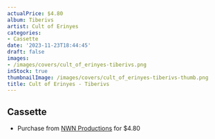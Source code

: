```yaml
---
actualPrice: $4.80
album: Tiberivs
artist: Cult of Erinyes
categories:
- Cassette
date: '2023-11-23T18:44:45'
draft: false
images:
- /images/covers/cult_of_erinyes-tiberivs.png
inStock: true
thumbnailImage: /images/covers/cult_of_erinyes-tiberivs-thumb.png
title: Cult of Erinyes - Tiberivs
---
```


## Cassette
* Purchase from [NWN Productions](http://shop.nwnprod.com/index.php?route=product/product&path=73&product_id=2799&sort=pd.name&order=ASC) for $4.80
